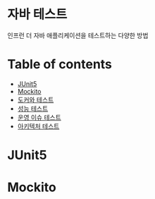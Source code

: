# 자바 테스트
인프런 더 자바 애플리케이션을 테스트하는 다양한 방법

Table of contents
=================
<!--ts-->
   * [JUnit5](#JUnit5)
   * [Mockito](#Mockito)
   * [도커와 테스트](#도커와-테스트)
   * [성능 테스트](#성능-테스트)
   * [운영 이슈 테스트](#운영-이슈-테스트)
   * [아키텍처 테스트](#아키텍처-테스트)
<!--te-->

JUnit5
=======

Mockito
=======